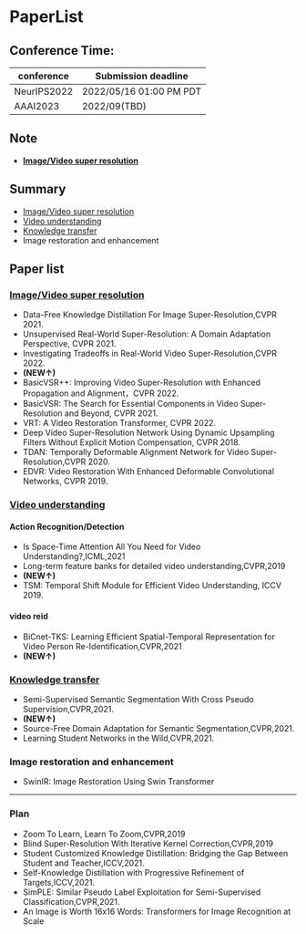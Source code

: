 # PaperList

## Conference Time:
|conference|Submission deadline
|-|-|
|NeurIPS2022| 2022/05/16 01:00 PM PDT|
|AAAI2023 | 2022/09(TBD)|
## Note
- **[Image/Video super resolution](VSR/note.md)**

## Summary
- [Image/Video super resolution](VSR/paper.md)
- [Video understanding](VU/paper.md)
- [Knowledge transfer](KT/paper.md)
- Image restoration and enhancement

## Paper list
### [Image/Video super resolution](VSR/paper.md)
- Data-Free Knowledge Distillation For Image Super-Resolution,CVPR 2021.
- Unsupervised Real-World Super-Resolution: A Domain Adaptation Perspective, CVPR 2021.
- Investigating Tradeoffs in Real-World Video Super-Resolution,CVPR 2022.
- **(NEW↑)**
- BasicVSR++: Improving Video Super-Resolution with Enhanced Propagation and Alignment，CVPR 2022.
- BasicVSR: The Search for Essential Components in Video Super-Resolution and Beyond, CVPR 2021.
- VRT: A Video Restoration Transformer, CVPR 2022.
- Deep Video Super-Resolution Network Using Dynamic Upsampling Filters Without Explicit Motion Compensation, CVPR 2018.
- TDAN: Temporally Deformable Alignment Network for Video Super-Resolution,CVPR 2020.
- EDVR: Video Restoration With Enhanced Deformable Convolutional Networks, CVPR 2019.

### [Video understanding](VU/paper.md)
#### Action Recognition/Detection
- Is Space-Time Attention All You Need for Video Understanding?,ICML,2021
- Long-term feature banks for detailed video understanding,CVPR,2019
- **(NEW↑)**
- TSM: Temporal Shift Module for Efficient Video Understanding, ICCV 2019.
#### video reid
- BiCnet-TKS: Learning Efficient Spatial-Temporal Representation for Video Person Re-Identification,CVPR,2021
- **(NEW↑)**
### [Knowledge transfer](KT/paper.md)
- Semi-Supervised Semantic Segmentation With Cross Pseudo Supervision,CVPR,2021.
- **(NEW↑)**
- Source-Free Domain Adaptation for Semantic Segmentation,CVPR,2021.
- Learning Student Networks in the Wild,CVPR,2021.

### Image restoration and enhancement
 - SwinIR: Image Restoration Using Swin Transformer

****
### Plan
- Zoom To Learn, Learn To Zoom,CVPR,2019
- Blind Super-Resolution With Iterative Kernel Correction,CVPR,2019
- Student Customized Knowledge Distillation: Bridging the Gap Between Student and Teacher,ICCV,2021.
- Self-Knowledge Distillation with Progressive Refinement of Targets,ICCV,2021.
- SimPLE: Similar Pseudo Label Exploitation for Semi-Supervised Classification,CVPR,2021.
- An Image is Worth 16x16 Words: Transformers for Image Recognition at Scale


